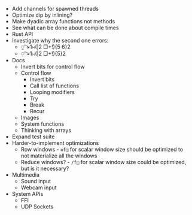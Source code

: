 - Add channels for spawned threads
- Optimize dip by inlining?
- Make dyadic array functions not methods
- See what can be done about compile times
- Rust API
- Investigate why the second one errors:
  - ⍜'↘1∺(|2 □+!){5 6}2
  - ⍜'↘1∺(|2 □+!){5}2
- Docs
  - Invert bits for control flow
  - Control flow
    - Invert bits
    - Call list of functions
    - Looping modifiers
    - Try
    - Break
    - Recur
  - Images
  - System functions
  - Thinking with arrays
- Expand test suite
- Harder-to-implement optimizations
  - Row windows - `≡f◫` for scalar window size should be optimized to not materialize all the windows
  - Reduce windows? - `/f◫` for scalar window size could be optimized, but is it necessary?
- Multimedia
  - Sound input
  - Webcam input
- System APIs
  - FFI
  - UDP Sockets
